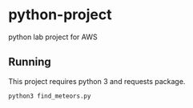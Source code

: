 # python-project
python lab project for AWS

## Running

This project requires python 3 and requests package.

`python3 find_meteors.py`
